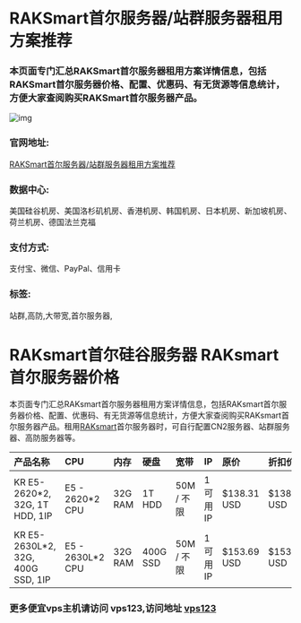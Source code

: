 # RAKSmart首尔服务器/站群服务器租用方案推荐

### 本页面专门汇总RAKSmart首尔服务器租用方案详情信息，包括RAKSmart首尔服务器价格、配置、优惠码、有无货源等信息统计，方便大家查阅购买RAKSmart首尔服务器产品。

![img](https://vps123.icu/wp-content/uploads/2024/08/20240816165434338.jpg)

### 官网地址:

[RAKSmart首尔服务器/站群服务器租用方案推荐](https://billing.raksmart.com/whmcs/aff.php?aff=7662)

### 数据中心:

美国硅谷机房、美国洛杉矶机房、香港机房、韩国机房、日本机房、新加坡机房、荷兰机房、德国法兰克福

### 支付方式:

支付宝、微信、PayPal、信用卡

### 标签:

站群,高防,大带宽,首尔服务器,

# RAKsmart首尔硅谷服务器 RAKsmart首尔服务器价格

本页面专门汇总RAKsmart首尔服务器租用方案详情信息，包括RAKsmart首尔服务器价格、配置、优惠码、有无货源等信息统计，方便大家查阅购买RAKsmart首尔服务器产品。租用[RAKsmart](https://billing.raksmart.com/whmcs/aff.php?aff=7650)首尔服务器时，可自行配置CN2服务器、站群服务器、高防服务器等。

| 产品名称                          | CPU              | 内存    | 硬盘     | 宽带       | IP        | 原价        | 折扣价      |                                              |
| :-------------------------------- | :--------------- | :------ | :------- | :--------- | :-------- | :---------- | :---------- | :------------------------------------------- |
| KR E5-2620*2, 32G, 1T HDD, 1IP    | E5 - 2620*2 CPU  | 32G RAM | 1T HDD   | 50M / 不限 | 1 可用 IP | $138.31 USD | $138.31 USD | [立即订购](https://www.raksmart.com/cps/155) |
| KR E5-2630L*2, 32G, 400G SSD, 1IP | E5 - 2630L*2 CPU | 32G RAM | 400G SSD | 50M / 不限 | 1 可用 IP | $153.69 USD | $153.69 USD | [立即订购](https://www.raksmart.com/cps/154) |

### 更多便宜vps主机请访问 vps123,访问地址 [vps123](https://vps123.icu/)
